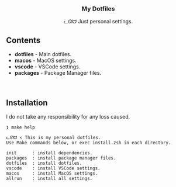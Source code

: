<h3 align="center">My Dotfiles</h3>
<p align="center">ᓚᘏᗢ Just personal settings.</p>

## Contents

* **dotfiles** - Main dotfiles.
* **macos**    - MacOS settings.
* **vscode**   - VSCode settings.
* **packages** - Package Manager files.

<br />

## Installation
I do not take any responsibility for any loss caused.

```
❯ make help

ᓚᘏᗢ < This is my personal dotfiles.
Use Make commands below, or exec install.zsh in each directory.

init      : install dependencies.
packages  : install package manager files.
dotfiles  : install dotfiles.
vscode    : install VSCode settings.
macos     : install MacOS settings.
allrun    : install all settings.
```
